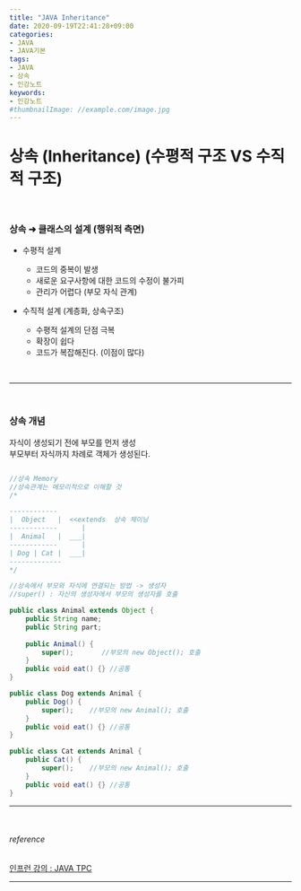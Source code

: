 ```yaml
---
title: "JAVA Inheritance"
date: 2020-09-19T22:41:28+09:00
categories:
- JAVA
- JAVA기본
tags:
- JAVA
- 상속
- 인강노트
keywords:
- 인강노트
#thumbnailImage: //example.com/image.jpg
---
```


<!--more-->
# 상속 (Inheritance) (수평적 구조 VS 수직적 구조)

&nbsp;


### 상속 &#10140; 클래스의 설계 (행위적 측면)


- 수평적 설계   
    - 코드의 중복이 발생   
    - 새로운 요구사항에 대한 코드의 수정이 불가피   
    - 관리가 어렵다 (부모 자식 관계)   

- 수직적 설계 (계층화, 상속구조)   
    - 수평적 설계의 단점 극복   
    - 확장이 쉽다   
    - 코드가 복잡해진다. (이점이 많다)   

&nbsp;

-----

&nbsp;

### 상속 개념
자식이 생성되기 전에 부모를 먼저 생성   
부모부터 자식까지 차례로 객체가 생성된다. 


```java

//상속 Memory
//상속관계는 메모리적으로 이해할 것
/*

------------
|  Object   |  <<extends  상속 체이닝
------------      |
|  Animal   |  ___|  
------------      |
| Dog | Cat |  ___|
-------------
*/

//상속에서 부모와 자식에 연결되는 방법 -> 생성자
//super() : 자신의 생성자에서 부모의 생성자를 호출

public class Animal extends Object {
    public String name;
    public String part;
    
    public Animal() {
        super();       //부모의 new Object(); 호출
    } 
    public void eat() {} //공통
}

public class Dog extends Animal {
    public Dog() {
        super();    //부모의 new Animal(); 호출
    }
    public void eat() {} //공통
}

public class Cat extends Animal {
    public Cat() {
        super();    //부모의 new Animal(); 호출
    }
    public void eat() {} //공통
}


```


-----

&nbsp;

###### reference
[인프런 강의 : JAVA TPC](https://www.inflearn.com/course/%EC%9E%90%EB%B0%94-%EC%9E%85%EB%AC%B8-%ED%94%84%EB%A1%9C%EA%B7%B8%EB%9E%98%EB%B0%8D/dashboard)


-----